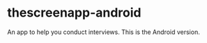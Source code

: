 thescreenapp-android
====================

An app to help you conduct interviews.  This is the Android version.
